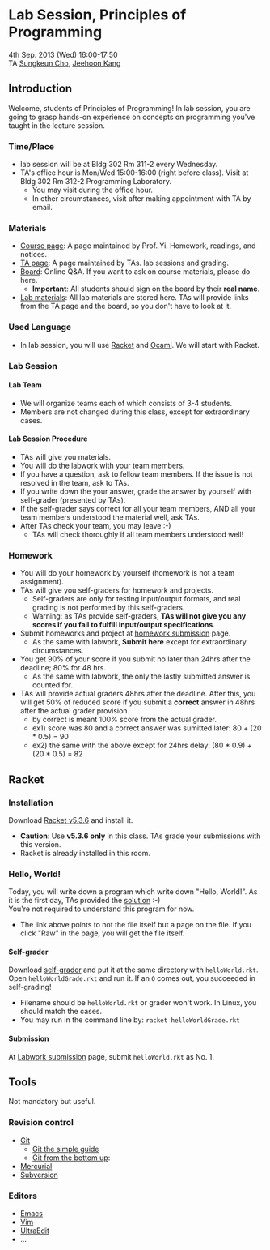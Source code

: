 # Lab Session, Principles of Programming #

4th Sep. 2013 (Wed) 16:00-17:50  
TA [Sungkeun Cho](http://ropas.snu.ac.kr/~skcho),
[Jeehoon Kang](http://ropas.snu.ac.kr/~jhkang)

## Introduction ##

Welcome, students of Principles of Programming! In lab session,
you are going to grasp hands-on experience on concepts on programming
you've taught in the lecture session.

### Time/Place ###
* lab session will be at Bldg 302 Rm 311-2 every Wednesday.
* TA's office hour is Mon/Wed 15:00-16:00 (right before class). Visit
  at Bldg 302 Rm 312-2 Programming Laboratory.
  + You may visit during the office hour.
  + In other circumstances, visit after making appointment with TA by
  email.

### Materials ###

* [Course page](http://ropas.snu.ac.kr/~kwang/4190.210/13/): A page
  maintained by Prof. Yi. Homework, readings, and notices.
* [TA page](http://ropas.snu.ac.kr/~ta/4190.210/13/): A page
  maintained by TAs. lab sessions and grading.
* [Board](https://ropas.snu.ac.kr/phpbb/viewforum.php?f=30): Online
Q&A. If you want to ask on course materials, please do here.
  + **Important**: All students should sign on the board by their
  **real name**.
* [Lab materials](http://www.github.com/lunaticas/pp-material):
  All lab materials are stored here. TAs will provide links from
  the TA page and the board, so you don't have to look at it.

### Used Language ###

* In lab session, you will use [Racket](http://racket-lang.org)
and [Ocaml](http://caml.inria.fr). We will start with Racket.

### Lab Session ###

#### Lab Team ####

* We will organize teams each of which consists of 3-4 students.
* Members are not changed during this class, except for extraordinary
  cases.
  
#### Lab Session Procedure ####

* TAs will give you materials.
* You will do the labwork with your team members.
* If you have a question, ask to fellow team members. If the issue is
  not resolved in the team, ask to TAs.
* If you write down the your answer, grade the answer by yourself with
  self-grader (presented by TAs).
* If the self-grader says correct for all your team members, AND all
your team members understood the material well, ask TAs.
* After TAs check your team, you may leave :-)
  + TAs will check thoroughly if all team members understood well!

### Homework ###

* You will do your homework by yourself (homework is not a team assignment).
* TAs will give you self-graders for homework and projects.
  + Self-graders are only for testing input/output formats, and real
  grading is not performed by this self-graders.
  + Warning: as TAs provide self-graders, **TAs will not give you any
  scores if you fail to fulfill input/output specifications**.
* Submit homeworks and project at
[homework submission](http://ropas.snu.ac.kr/~ta/4190.210/13/hw/)
page.
  + As the same with labwork, **Submit here** except for
  extraordinary circumstances.
* You get 90% of your score if you submit no later than 24hrs after
  the deadline; 80% for 48 hrs.
  + As the same with labwork, the only the lastly submitted answer is
  counted for.
* TAs will provide actual graders 48hrs after the deadline. After this,
  you will get 50% of reduced score if you submit a **correct** answer
  in 48hrs after the actual grader provision.
  + by correct is meant 100% score from the actual grader.
  + ex1) score was 80 and a correct answer was sumitted later: 80 + (20 * 0.5) = 90
  + ex2) the same with the above except for 24hrs delay: (80 * 0.9) + (20 * 0.5) = 82

## Racket ##

### Installation ###

Download [Racket v5.3.6](http://racket-lang.org/download/) and install
it.

* **Caution**: Use **v5.3.6 only** in this class. TAs grade your
    submissions with this version.
* Racket is already installed in this room.

### Hello, World! ###

Today, you will write down a program which write down "Hello, World!".
As it is the first day, TAs provided the [solution](helloWorld.rkt)
:-)  
You're not required to understand this program for now.

* The link above points to not the file itself but a page on the
file. If you click "Raw" in the page, you will get the file itself.

#### Self-grader ####

Download [self-grader](helloWorldGrade.rkt) and put it at the same
directory with `helloWorld.rkt`. Open `helloWorldGrade.rkt` and run
it. If an `O` comes out, you succeeded in self-grading!

* Filename should be `helloWorld.rkt` or grader won't work. In
  Linux, you should match the cases.
* You may run in the command line by:
`racket helloWorldGrade.rkt`  


#### Submission ####

At [Labwork submission](http://ropas.snu.ac.kr/~ta/4190.210/13/lab/)
page, submit `helloWorld.rkt` as No. 1.

## Tools ##

Not mandatory but useful.

### Revision control ###

* [Git](http://www.git-scm.com)
  + [Git the simple guide](http://rogerdudler.github.io/git-guide/index.html)
  + [Git from the bottom up](https://www.google.co.kr/search?client=safari&rls=en&q=git+from+bottom+up&ie=UTF-8&oe=UTF-8&gws_rd=cr&ei=06ckUqKJGYXAkAX1jYAw):
* [Mercurial](http://mercurial.selenic.com)
* [Subversion](http://subversion.tigris.org)

### Editors ###

* [Emacs](http://www.gnu.org/s/emacs/)
* [Vim](http://www.vim.org)
* [UltraEdit](http://www.ultraedit.com)
* ...
